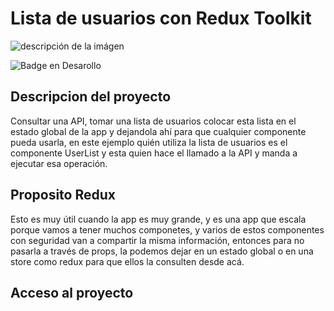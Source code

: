 # Lista de usuarios con Redux Toolkit

![descripción de la imágen](https://hybridheroes.de/blog/content/images/2022/03/redux-toolkit-1400.jpg)

![Badge en Desarollo](https://img.shields.io/badge/STATUS-Terminado-green)


## Descripcion del proyecto  
Consultar una API, tomar una lista de usuarios colocar esta lista en el estado global de la app 
y dejandola ahí para que cualquier componente pueda usarla, en este ejemplo quién utiliza la lista de usuarios
es el componente UserList y esta quien hace el llamado a la API y manda a ejecutar esa operación.

## Proposito Redux  
Esto es muy útil cuando la app es muy grande, y es una app que escala porque vamos a tener muchos
componetes, y varios de estos componentes con seguridad van a compartir la misma información, entonces para no
pasarla a través de props, la podemos dejar en un estado global o en una store como redux para que ellos la consulten 
desde acá.

## Acceso al proyecto

